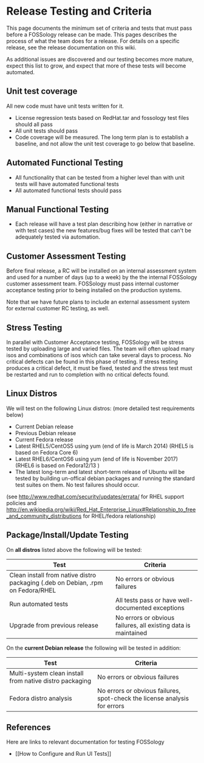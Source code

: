 # Release Testing and Criteria

This page documents the minimum set of criteria and tests that must pass before a FOSSology release can be made.  This pages describes the process of what the team does for a release.  For details on a specific release, see the release documentation on this wiki.

As additional issues are discovered and our testing becomes more mature, expect this list to grow, and expect that more of these tests will become automated.

## Unit test coverage

All new code must have unit tests written for it.

  * License regression tests based on RedHat.tar and fossology test files should all pass
  * All unit tests should pass
  * Code coverage will be measured.  The long term plan is to establish a baseline, and not allow the unit test coverage to go below that baseline.

## Automated Functional Testing

  * All functionality that can be tested from a higher level than with unit tests will have automated functional tests
  * All automated functional tests should pass

## Manual Functional Testing

  * Each release will have a test plan describing how (either in narrative or with test cases) the new features/bug fixes will be tested that can't be adequately tested via automation.

## Customer Assessment Testing

Before final release, a RC will be installed on an internal assessment system and used for a number of days (up to a week) by the the internal FOSSology customer assessment team.  FOSSology must pass internal customer acceptance testing prior to being installed on the production systems.

Note that we have future plans to include an external assessment system for external customer RC testing, as well.  

## Stress Testing

In parallel with Customer Acceptance testing, FOSSology will be stress tested by uploading large and varied files.  The team will often upload many isos and combinations of isos which can take several days to process.  No critical defects can be found in this phase of testing.  If stress testing produces a critical defect, it must be fixed, tested and the stress test must be restarted and run to completion with no critical defects found.

## Linux Distros

We will test on the following Linux distros:  (more detailed test requirements below)

  * Current Debian release
  * Previous Debian release
  * Current Fedora release
  * Latest RHEL5/CentOS5 using yum (end of life is March 2014) (RHEL5 is based on Fedora Core 6)
  * Latest RHEL6/CentOS6 using yum (end of life is November 2017) (RHEL6 is based on Fedora12/13 )
  * The latest long-term and latest short-term release of Ubuntu will be tested by building un-offical debian packages and running the standard test suites on them.  No test failures should occur.

(see http://www.redhat.com/security/updates/errata/ for RHEL support policies and http://en.wikipedia.org/wiki/Red_Hat_Enterprise_Linux#Relationship_to_free_and_community_distributions for RHEL/fedora relationship)

## Package/Install/Update Testing

On **all distros** listed above the following will be tested:

| Test | Criteria |
| ---  | --- |
| Clean install from native distro packaging (.deb on Debian, .rpm on Fedora/RHEL  | No errors or obvious failures  |
| Run automated tests  | All tests pass or have well-documented exceptions  |
| Upgrade from previous release  | No errors or obvious failures, all existing data is maintained  |


On the **current Debian release** the following will be tested in addition: 

| Test | Criteria |
| ---  | --- |
| Multi-system clean install from native distro packaging  | No errors or obvious failures  |
| Fedora distro analysis  | No errors or obvious failures, spot-check the license analysis for errors  |


## References

Here are links to relevant documentation for testing FOSSology

  * [[How to Configure and Run UI Tests]]
 